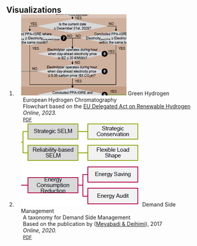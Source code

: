 <h2 id="publications" style="margin: 2px 0px -15px;">Visualizations</h2>

<div class="publications">
<ol class="bibliography">

<li>
<div class="pub-row">

  <div class="col-sm-3 abbr" style="position: relative;padding-right: 15px;padding-left: 15px;">
    <img src="assets/img/h2_chromatography.png" class="teaser img-fluid z-depth-1">
    <abbr class="badge">Green Hydrogen</abbr>
  </div>

  <div class="col-sm-9" style="position: relative;padding-right: 15px;padding-left: 20px;">
    <div class="title">European Hydrogen Chromatography</div>
    <div class="author">Flowchart based on the <a href="https://energy.ec.europa.eu/publications/delegated-regulation-union-methodology-rfnbos_en">EU Delegated Act on Renewable Hydrogen</a></div>
    <div class="periodical"><em>Online, 2023.</em></div>
    <div class="links">
      <a href="assets/files/h2_chromatography_03.pdf" class="btn btn-sm z-depth-0" role="button" target="_blank" style="font-size:12px;">PDF</a>
    </div>
  </div>
</div>
</li>
  
<li>
<div class="pub-row">

  <div class="col-sm-3 abbr" style="position: relative;padding-right: 15px;padding-left: 15px;">
    <img src="assets/img/dsm_taxonomy.png" class="teaser img-fluid z-depth-1">
    <abbr class="badge">Demand Side Management</abbr>
  </div>

  <div class="col-sm-9" style="position: relative;padding-right: 15px;padding-left: 20px;">
    <div class="title">A taxonomy for Demand Side Management</div>
    <div class="author">Based on the publication by (<a href="https://www.sciencedirect.com/science/article/abs/pii/S1364032117308481">Meyabadi & Deihimi</a>), 2017</div>
    <div class="periodical"><em>Online, 2020.</em></div>
    <div class="links">
      <a href="assets/files/dsm_taxonomy.pdf" class="btn btn-sm z-depth-0" role="button" target="_blank" style="font-size:12px;">PDF</a>
    </div>
  </div>
</div>
</li>
  
<br>

</ol>
</div>
